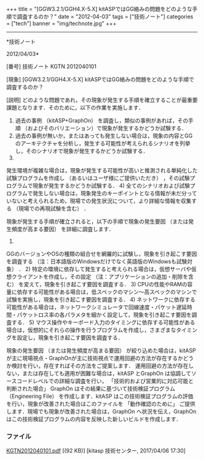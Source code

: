 ﻿+++
title = "[GGW3.2.1/GGH4.X-5.X] kitASPではGG絡みの問題をどのような手順で調査するのか？"
date = "2012-04-03"
tags = ["技術ノート"]
categories = ["tech"]
banner = "img/technote.jpg"
+++

-----------------------------------------------------------------------------------------------------------------------------

*技術ノート

2012/04/03*


[番号]
技術ノート KGTN 2012040101

[現象]
[GGW3.2.1/GGH4.X-5.X]
kitASPではGG絡みの問題をどのような手順で調査するのか？

[説明]
どのような問題であれ，その現象が発生する手順を確立することが最重要課題となります．そのために，以下の作業を実施します．

1) 過去の事例 （kitASP+GraphOn） を調査し，類似の事例があれば，その手順
（およびそのバリエーション）で現象が発生するかどうか試験する．
2) 過去の事例が無いか，またはあっても発生しない場合は，現象の内容とGG
のアーキテクチャを分析し，発生する可能性が考えられるシナリオを列挙し，そのシナリオで現象が発生するかどうか試験する．
3)
発生環境が複雑な場合は，現象が発生する可能性が高いと推測される単純化した試験プログラムを作成し
（あるいはユーザ様にご提供いただき）
，その試験プログラムで現象が発生するかどうか試験する．
4)
全てのシナリオおよび試験プログラムで発生しない場合は，現象発生のキーポイントとなる情報が未だ分っていないと考えられるため，現場での発生状況について，より詳細な情報を収集する
（現場での再現試験を含む） ．

現象が発生する手順が確立されると，以下の手順で現象の発生要因
（または発生頻度が高まる要因） を詳細に調査します．

1)
GGのバージョンやOSの種類の組合せを網羅的に試験し，現象を引き起こす要因を調査する
（注：日本語版のWindowsだけでなく英語版のWindowsも試験対象） ．
2)
特定の環境に依存して発生すると考えられる場合は，仮想サーバや仮想クライアントを作成し，その設定
（注：アプリケーションの追加・削除を含む）
を変えて，現象を引き起こす要因を調査する．
3)
CPUの性能やRAMの容量に依存する可能性がある場合は，低スペックのマシン～高スペックのマシンで試験を実施し，現象を引き起こす要因を調査する．
4)
ネットワークに依存する可能性がある場合は，ネットワークシミュレータで回線速度・パケット遅延時間・パケットロス率の各パラメタを細かく設定して，現象を引き起こす要因を調査する．
5)
マウス操作やキーボード入力のタイミングに依存する可能性がある場合は，仮想的にそれらの操作を行うプログラムを作成し，さまざまなタイミングを設定し，現象を引き起こす要因を調査する．

現象の発生要因 （または発生頻度が高まる要因） が絞り込めた場合は，kitASP
が主に現場視点・GraphOnが主に技術視点で運用回避の方法が存在するかどうか検討を行い，存在すればその方法をご提案します．
運用回避の方法が存在しない，または存在しても適用が困難な場合は，kitASP
とGraphOn は協調してソースコードレベルでの詳細な調査を行い，
「技術的および営業的に対応可能と判断された場合」 GraphOn
はその結果に基づいて技術検証プログラム （Engineering File）
を作成します．kitASP
はこの技術検証プログラムの評価を行い，現象が改善された場合はこのファイルを
「動作確認のために」
ご提供します．現場でも現象が改善された場合は，GraphOn
へ状況を伝え，GraphOn
はこの技術検証プログラムの内容を反映した新しいビルドを作成します．


### ファイル

 
 


[KGTN2012040101.pdf](http://techreport.kitasp.net/attachments/download/3270/KGTN2012040101.pdf)
 [(92 KB)] [kitasp 技術センター, 2017/04/06
17:30]


 


 

